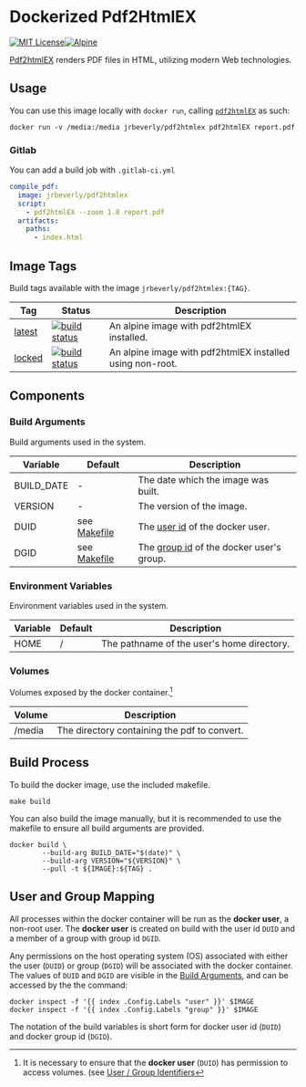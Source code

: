 # Dockerized Pdf2HtmlEX
[![MIT License][license-badge]][license][![Alpine][alpine-badge]][alpine]

[Pdf2htmlEX](https://github.com/coolwanglu/pdf2htmlEX) renders PDF files in HTML, utilizing modern Web technologies.

## Usage

You can use this image locally with `docker run`, calling [`pdf2htmlEX`](https://github.com/coolwanglu/pdf2htmlEX/wiki/Quick-Start) as such:

```console
docker run -v /media:/media jrbeverly/pdf2htmlex pdf2htmlEX report.pdf
```

### Gitlab
You can add a build job with `.gitlab-ci.yml`

```yaml
compile_pdf:
  image: jrbeverly/pdf2htmlex
  script:
    - pdf2htmlEX --zoom 1.8 report.pdf
  artifacts:
    paths:
      - index.html
```

## Image Tags

Build tags available with the image `jrbeverly/pdf2htmlex:{TAG}`.

| Tag | Status | Description |
| --- | ------ | ----------- |
| [latest](/../tree/latest) | [![build status](/../badges/latest/build.svg)](/../commits/latest) | An alpine image with pdf2htmlEX installed. |
| [locked](/../tree/locked) | [![build status](/../badges/locked/build.svg)](/../commits/locked) | An alpine image with pdf2htmlEX installed using non-root. |

## Components
### Build Arguments

Build arguments used in the system.

| Variable | Default | Description |
| ---------- | -------- | --------------- |
| BUILD_DATE | - | The date which the image was built. |
| VERSION | - | The version of the image. |
| DUID | see [Makefile](Makefile.image.variable) | The [user id](http://www.linfo.org/uid.html) of the docker user. |
| DGID | see [Makefile](Makefile.image.variable) | The [group id](http://www.linfo.org/uid.html) of the docker user's group. |

### Environment Variables

Environment variables used in the system.

| Variable | Default | Description |
| ---------- | -------- | --------------- |
| HOME | / | The pathname of the user's home directory. |

### Volumes

Volumes exposed by the docker container.[^1]

| Volume | Description |
| ------ | ----------- |
| /media | The directory containing the pdf to convert. |

## Build Process

To build the docker image, use the included makefile.

```
make build
```

You can also build the image manually, but it is recommended to use the makefile to ensure all build arguments are provided.

```
docker build \
		--build-arg BUILD_DATE="$(date)" \
		--build-arg VERSION="${VERSION}" \
		--pull -t ${IMAGE}:${TAG} .
```

## User and Group Mapping

All processes within the docker container will be run as the **docker user**, a non-root user.  The **docker user** is created on build with the user id `DUID` and a member of a group with group id `DGID`.  

Any permissions on the host operating system (OS) associated with either the user (`DUID`) or group (`DGID`) will be associated with the docker container.  The values of `DUID` and `DGID` are visible in the [Build Arguments](#Build-Arguments), and can be accessed by the the command:

```console
docker inspect -f '{{ index .Config.Labels "user" }}' $IMAGE
docker inspect -f '{{ index .Config.Labels "group" }}' $IMAGE
```

The notation of the build variables is short form for docker user id (`DUID`) and docker group id (`DGID`). 

[^1]: It is necessary to ensure that the **docker user** (`DUID`) has permission to access volumes. (see [User / Group Identifiers](#User-and-Group-Mapping)

[license-badge]: https://img.shields.io/badge/license-MIT-blue.svg?maxAge=2592000
[license]: /../blob/master/LICENSE
[alpine-badge]: https://img.shields.io/badge/alpine-3.5-green.svg?maxAge=2592000
[alpine]: https://alpinelinux.org/posts/Alpine-3.5.0-released.html
